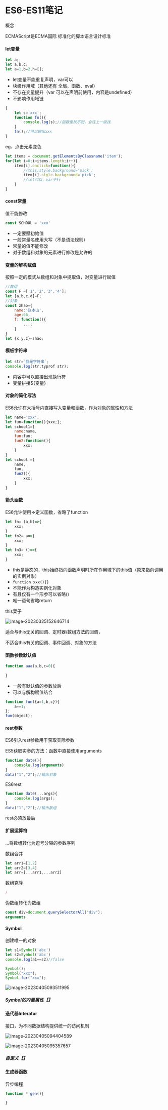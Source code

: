 # ES6-ES11笔记

概念

ECMAScript是ECMA国际 标准化的脚本语言设计标准

#### let变量

```js
let a;
let a,b,c;
let a=1,b=2,h=[];
```

- let变量不能重复声明，var可以
- 块级作用域（其他还有 全局、函数、eval）
- 不存在变量提升（var 可以在声明前使用，内容是undefined）
- 不影响作用域链

```js
{
    let s='xxx';
    function fn(){
        console.log(s);//函数里找不到，会往上一级找
    }
    fn();//可以输出xxx
}
```

eg、点击元素变色

```js
let items = document.getElementsByClassname('item');
for(let i=0;i<items.length;i++){
    item[i].onclick=function(){
        //this.style.background='pick';
        item[i].style.background='pick';
        //let可以，var不行
    }
}
```

#### const常量

值不能修改

```js
const SCHOOL = 'xxx'
```

- 一定要赋初始值
- 一般常量名使用大写（不是语法规则）
- 常量的值不能修改
- 对于数组和对象的元素进行修改是允许的

#### 变量的解构赋值

按照一定的模式从数组和对象中提取值，对变量进行赋值

```js
//数组
const F =['1','2','3','4'];
let [a,b,c,d]=F;
//对象
const zhao={
    name:'赵本山',
    age:66,
    f: function(){
        ...;
    }
}
let {x,y,z}=zhao;
```

#### 模板字符串

```js
let str=`我是字符串`;
console.log(str,typrof str);
```

- 内容中可以直接出现换行符
- 变量拼接${变量}

#### 对象的简化写法

ES6允许在大括号内直接写入变量和函数，作为对象的属性和方法

```js
let name='xxx';
let fun=function(){xxx;};
let school1={
    name:name,
    fun:fun;
    fun2:function(){
        xxx;
    }
}
let school ={
    name,
    fun,
    fun2(){
        xxx;
    }
}
```

#### 箭头函数

ES6允许使用=>定义函数，省略了function

```js
let fn= (a,b)=>{
    xxx;
}
let fn2= a=>{
    xxx;
}
let fn3= ()=>{
    xxx;
}
```

- this是静态的，this始终指向函数声明时所在作用域下的this值（原来指向调用的实例对象）
- `function xxx(){}`
- 不能作为构造实例化对象
- 有且仅有一个形参可以省略()
- 唯一语句省略return

this栗子

![image-20230325152646714](ECMAScript笔记.assets/image-20230325152646714.png)

适合与this无关的回调、定时器/数组方法的回调，

不适合this有关的回调、事件回调、对象的方法

#### 函数参数默认值

```js
function aaa(a,b,c=0){
    
}
```

- 一般有默认值的参数放后
- 可以与解构赋值结合

```js
function fun({a=1,b,c}){
    a==1;
};
fun(object);
```



#### rest参数

ES6引入rest参数用于获取实际参数

ES5获取实参的方法：函数中直接使用arguments

```js
function date(){
    console.log(arguments)
}
data("1","2");//输出对象
```

ES6rest

```js
function date(...args){
    console.log(args);
}
data("1","2");//输出数组
```

rest必须放最后

#### 扩展运算符

...将数组转化为逗号分隔的参数序列

数组合并

```js
let arr1=[1,2]
let arr2=[3,4]
let arr=[...arr1,...arr2]
```

数组克隆

```js
/
```

伪数组转化为数组

```js
const div=document.querySelectorAll("div");
arguments
```

#### Symbol

创建唯一的对象

```js
let s1=Symbol('abc')
let s2=Symbol('abc')
console.log(a1==s2)//false
```



```js
Symbol();
Symbol("xxx");
Symbol.for("xxx");
```

![image-20230405093511995](ECMAScript笔记.assets/image-20230405093511995.png)

##### Symbol的内置属性【】

#### 迭代器Interator

接口，为不同数据结构提供统一的访问机制



![image-20230405094404589](ECMAScript笔记.assets/image-20230405094404589.png)





![image-20230405095357657](ECMAScript笔记.assets/image-20230405095357657.png)



##### 自定义【】





#### 生成器函数

异步编程



```js
function * gen(){
    
}
```









